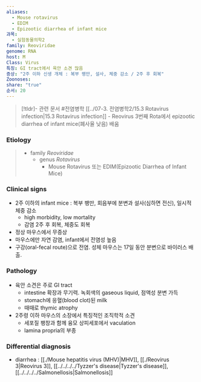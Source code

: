 ```yaml
---
aliases:
  - Mouse rotavirus
  - EDIM
  - Epizootic diarrhea of infant mice
과목:
  - 실험동물의학2
family: Reoviridae
genome: RNA
host: M
Class: Virus
특징: GI tract에서 육안 소견 많음
증상: "2주 이하 신생 개체 : 복부 팽만, 설사, 체중 감소 / 2주 후 회복"
Zoonoses: 
share: "true"
순서: 20
---
```

>[!tldr]- 관련 문서
>#전염병학 [[../07-3. 전염병학2/15.3 Rotavirus infection|15.3 Rotavirus infection]] - Reovirus 3번째 Rota에서 epizootic diarrhea of infant mice(폐사율 낮음) 배움

### Etiology
>- family *Reoviridae*
>	- genus *Rotavirus*
>		- Mouse Rotavirus 또는 EDIM(Epizootic Diarrhea of Infant Mice)

### Clinical signs
- 2주 이하의 infant mice : 복부 팽만, 회음부에 분변과 설사(심하면 전신), 일시적 체중 감소
	- high morbidity, low mortality
	- 감염 2주 후 회복, 체중도 회복
- 정상 마우스에서 무증상
- 마우스에만 자연 감염, infant에서 전염성 높음
- 구강(oral-fecal route)으로 전염. 성체 마우스는 17일 동안 분변으로 바이러스 배출.
### Pathology
- 육안 소견은 주로 GI tract
	- intestine 확장과 무기력. 녹회색의 gaseous liquid, 점액성 분변 가득
	- stomach에 응혈(blood clot)된 milk
	- 때때로 thymic atrophy
- 2주령 이하 마우스의 소장에서 특징적인 조직학적 소견
	- 세포질 팽창과 함께 융모 상피세포에서 vaculation
	- lamina propria의 부종
### Differential diagnosis
- diarrhea : [[./Mouse hepatitis virus (MHV)|MHV]], [[./Reovirus 3|Reovirus 3]], [[../../../../Tyzzer's disease|Tyzzer's disease]], [[../../../../Salmonellosis|Salmonellosis]]
